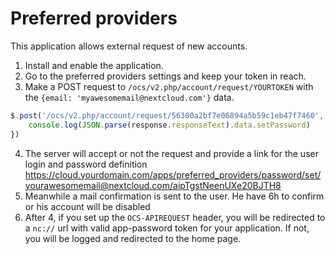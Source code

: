 # Preferred providers

This application allows external request of new accounts.

1. Install and enable the application.
2. Go to the preferred providers settings and keep your token in reach.
3. Make a POST request to `/ocs/v2.php/account/request/YOURTOKEN` with the `{email: 'myawesomemail@nextcloud.com'}` data.

``` js
$.post('/ocs/v2.php/account/request/56300a2bf7e06894a5b59c1eb47f7460', {email:'myawesomemail@nextcloud.com'}).complete((response) => {
    console.log(JSON.parse(response.responseText).data.setPassword)
})
```

4. The server will accept or not the request and provide a link for the user login and password definition https://cloud.yourdomain.com/apps/preferred_providers/password/set/yourawesomemail@nextcloud.com/aipTgstNeenUXe20BJTH8
5. Meanwhile a mail confirmation is sent to the user. He have 6h to confirm or his account will be disabled
6. After 4, if you set up the `OCS-APIREQUEST` header, you will be redirected to a `nc://` url with valid app-password token for your application. If not, you will be logged and redirected to the home page.
